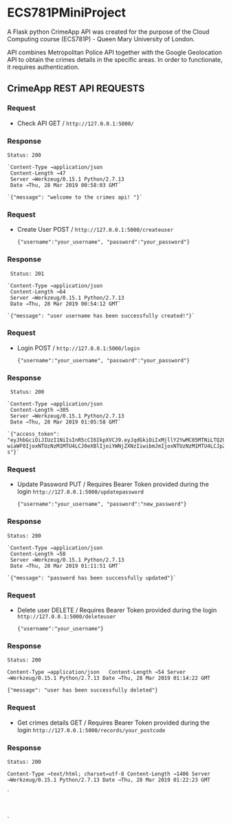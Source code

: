 # ECS781PMiniProject
A Flask python CrimeApp API was created for the purpose of the Cloud Computing course (ECS781P) - Queen Mary University of London.

API combines Metropolitan Police API together with the Google Geolocation API to obtain the crimes details in the specific areas. In order to functionate, it requires authentication.

## CrimeApp REST API REQUESTS


### Request

 * Check API
   GET /
   `http://127.0.0.1:5000/`
 
### Response
    
    Status: 200
    
    `Content-Type →application/json
     Content-Length →47
     Server →Werkzeug/0.15.1 Python/2.7.13
     Date →Thu, 28 Mar 2019 00:58:03 GMT` 
    
    `{"message": "welcome to the crimes api! "}`
   
### Request

 * Create User
   POST /
   `http://127.0.0.1:5000/createuser`
   
   `{"username":"your_username", "password":"your_password"}`
     
### Response

     Status: 201

    `Content-Type →application/json
     Content-Length →64
     Server →Werkzeug/0.15.1 Python/2.7.13
     Date →Thu, 28 Mar 2019 00:54:12 GMT`
   
    `{"message": "user username has been successfully created!"}`
     
### Request

 * Login
   POST /
   `http://127.0.0.1:5000/login`
     
   `{"username":"your_username", "password":"your_password"}`
     
### Response
     
     Status: 200
    
    `Content-Type →application/json
     Content-Length →305
     Server →Werkzeug/0.15.1 Python/2.7.13
     Date →Thu, 28 Mar 2019 01:05:58 GMT`
     
    `{"access_token":            "eyJhbGciOiJIUzI1NiIsInR5cCI6IkpXVCJ9.eyJqdGkiOiIxMjllY2YwMC05MTNiLTQ2ODEtYWY3MS01YzI1Nzk1MzhhMDIiLCJleHAiOjE1NTM3MzU3NTgsImZyZXNoIjpmYWxzZS  wiaWF0IjoxNTUzNzM1MTU4LCJ0eXBlIjoiYWNjZXNzIiwibmJmIjoxNTUzNzM1MTU4LCJpZGVudGl0eSI6InVzZXJuYW1lIn0.6ZdspeR1LqR_kFtkohySbHyu5Eo300lyWccn6ho1Pq   s"}`

### Request

 * Update Password
   PUT /
   Requires Bearer Token provided during the login
   `http://127.0.0.1:5000/updatepassword`
   
   `{"username":"your_username", "password":"new_password"}`
     
### Response

    Status: 200

    `Content-Type →application/json
     Content-Length →58
     Server →Werkzeug/0.15.1 Python/2.7.13
     Date →Thu, 28 Mar 2019 01:11:51 GMT`
   
    `{"message": "password has been successfully updated"}`

### Request

 * Delete user
   DELETE /
   Requires Bearer Token provided during the login
   `http://127.0.0.1:5000/deleteuser`
   
   `{"username":"your_username"}`
     
### Response

    Status: 200

   `Content-Type →application/json  
    Content-Length →54
    Server →Werkzeug/0.15.1 Python/2.7.13
    Date →Thu, 28 Mar 2019 01:14:22 GMT`
   
   `{"message": "user has been successfully deleted"}`
 
### Request

 * Get crimes details
   GET /
   Requires Bearer Token provided during the login
   `http://127.0.0.1:5000/records/your_postcode`
     
### Response

    Status: 200

   `Content-Type →text/html; charset=utf-8
    Content-Length →1406
    Server →Werkzeug/0.15.1 Python/2.7.13
    Date →Thu, 28 Mar 2019 01:22:23 GMT`
   
   `<!doctype html>
    <html>
      <head>
       <script src="https://cdnjs.cloudflare.com/ajax/libs/d3/3.5.6/d3.min.js"></script>
       <script src="https://code.jquery.com/jquery-2.1.4.min.js"></script>
       <script src="https://cdn.plot.ly/plotly-latest.min.js"></script>
      </head>
      <body> 
         <div id="graph-0"></div>  
         <div id="graph-1"></div><script type="text/javascript">var mygraphs = [{"data": [{"hole": 0.4, "labels": ["theft-from-the-person", "bicycle-theft", "anti-social-behaviour", "vehicle-crime", "possession-of-weapons", "shoplifting", "drugs", "criminal-damage-arson", "burglary", "robbery", "other-theft", "public-order", "other-crime", "violent-crime"], "name": "Category", "type": "pie", "values": [5, 10, 62, 56, 2, 1, 7, 16, 57, 17, 28, 24, 3, 97]}], "layout": {"title": "Crime Categoty Stats During 2019-01"}}, {"data": [{"hole": 0.4, "labels": ["Awaiting court outcome", "None", "Offender given a caution", "Local resolution", "Under investigation", "Investigation complete; no suspect identified"], "name": "Outcome", "type": "pie", "values": [10, 62, 1, 4, 235, 73]}], "layout": {"title": "Crime Outcome Stats During 2019-01"}}];
var ids = ['graph-0', 'graph-1'];
for(var i in mygraphs) {
Plotly.plot(ids[i], // the ID of the div, created above
            mygraphs[i].data,
            mygraphs[i].layout || {});
            console.log(mygraphs[i])}
</script>
</body>
</html>`
